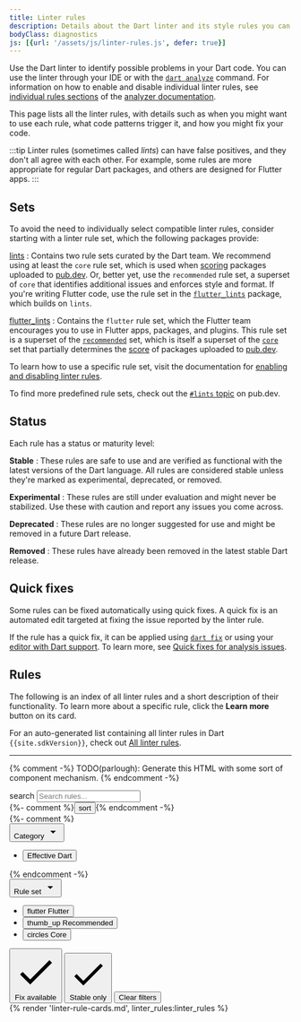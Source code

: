 ```yaml
---
title: Linter rules
description: Details about the Dart linter and its style rules you can choose.
bodyClass: diagnostics
js: [{url: '/assets/js/linter-rules.js', defer: true}]
---
```


Use the Dart linter to identify possible problems in your Dart code.
You can use the linter through your IDE
or with the [`dart analyze`](/tools/dart-analyze) command.
For information on how to enable and disable individual linter rules, see
[individual rules sections][] of the [analyzer documentation][].

[individual rules sections]: /tools/analysis#individual-rules
[analyzer documentation]: /tools/analysis

This page lists all the linter rules,
with details such as when you might want to use each rule,
what code patterns trigger it, and
how you might fix your code.

:::tip
Linter rules (sometimes called _lints_) can have false positives,
and they don't all agree with each other.
For example, some rules are more appropriate for regular Dart packages,
and others are designed for Flutter apps.
:::

<a id="predefined-rule-sets"></a>
## Sets

To avoid the need to individually select compatible linter rules,
consider starting with a linter rule set,
which the following packages provide:

<a id="lints"></a>

[lints][]
: Contains two rule sets curated by the Dart team. 
  We recommend using at least the `core` rule set, 
  which is used when [scoring]({{site.pub}}/help/scoring) 
  packages uploaded to [pub.dev]({{site.pub}}). 
  Or, better yet, use the `recommended` rule set, 
  a superset of `core` that identifies additional issues
  and enforces style and format. 
  If you're writing Flutter code, 
  use the rule set in the [`flutter_lints`](#flutter_lints) package,
  which builds on `lints`.

<a id="flutter_lints"></a>

[flutter_lints][]
: Contains the `flutter` rule set,
  which the Flutter team encourages you to use
  in Flutter apps, packages, and plugins.
  This rule set is a superset of the [`recommended`](#lints) set,
  which is itself a superset of the [`core`](#lints) set that
  partially determines the [score]({{site.pub}}/help/scoring) of
  packages uploaded to [pub.dev]({{site.pub}}).

[lints]: {{site.pub-pkg}}/lints
[flutter_lints]: {{site.pub-pkg}}/flutter_lints

To learn how to use a specific rule set,
visit the documentation for [enabling and disabling linter rules][].

To find more predefined rule sets,
check out the [`#lints` topic]({{site.pub-pkg}}?q=topic:lints) on pub.dev.

[enabling and disabling linter rules]: /tools/analysis#enabling-linter-rules

<a id="maturity-levels"></a>
## Status

Each rule has a status or maturity level:

**Stable**
: These rules are safe to use and are verified as functional
  with the latest versions of the Dart language.
  All rules are considered stable unless
  they're marked as experimental, deprecated, or removed.

**Experimental**
: These rules are still under evaluation and might never be stabilized.
  Use these with caution and report any issues you come across.

**Deprecated**
: These rules are no longer suggested for use
  and might be removed in a future Dart release.

**Removed**
: These rules have already been removed in the
  latest stable Dart release.

## Quick fixes

Some rules can be fixed automatically using quick fixes.
A quick fix is an automated edit 
targeted at fixing the issue
reported by the linter rule.

If the rule has a quick fix,
it can be applied using [`dart fix`](/tools/dart-fix)
or using your [editor with Dart support](/tools#editors).
To learn more, see [Quick fixes for analysis issues][].

[Quick fixes for analysis issues]: https://medium.com/dartlang/quick-fixes-for-analysis-issues-c10df084971a

## Rules

The following is an index of all linter rules and 
a short description of their functionality.
To learn more about a specific rule, 
click the **Learn more** button on its card.

For an auto-generated list containing all linter rules
in Dart `{{site.sdkVersion}}`,
check out [All linter rules](/tools/linter-rules/all).

---

{% comment -%}
TODO(parlough): Generate this HTML with some sort of component mechanism.
{% endcomment -%}

<section id="filter-and-search" class="hidden">
  <div class="search-row">
    <div class="search-wrapper">
      <span class="material-symbols leading-icon" aria-hidden="true">search</span>
      <input type="search" placeholder="Search rules..." aria-label="Search linter rules by names">
    </div>
    {%- comment %}<button class="empty-button icon-button" id="sort">
      <span class="material-symbols">sort</span>
    </button>{% endcomment -%}
  </div>

  <div class="chip-set">
    {%- comment %}<div class="button-menu-wrapper">
      <button class="chip select-chip" data-menu="category-menu" data-title="Category" aria-controls="category-menu" aria-expanded="false">
        <span class="label">Category</span>
        <svg class="chip-icon trailing-icon" width="24" height="24" viewBox="0 0 24 24" aria-hidden="true">
          <path d="M7 10l5 5 5-5H7z"></path>
        </svg>
      </button>
      <div id="category-menu" class="select-menu">
        <ul role="listbox">
          <li><button role="option" aria-selected="false"><span class="label">Effective Dart</span></button></li>
        </ul>
      </div>
    </div>{% endcomment -%}
    <div class="button-menu-wrapper">
      <button class="chip select-chip" data-menu="rule-set-menu" data-title="Rule set" aria-controls="rule-set-menu" aria-expanded="false">
        <span class="label">Rule set</span>
        <svg class="chip-icon trailing-icon" width="24" height="24" viewBox="0 0 24 24" aria-hidden="true">
          <path d="M7 10l5 5 5-5H7z"></path>
        </svg>
      </button>
      <div id="rule-set-menu" class="select-menu">
      <ul role="listbox">
      <li><button data-filter="inFlutter" role="option" aria-selected="false">
        <span class="material-symbols" aria-hidden="true">flutter</span>
        <span class="label">Flutter</span>
      </button></li>
      <li><button data-filter="inRecommended" role="option" aria-selected="false">
        <span class="material-symbols" aria-hidden="true">thumb_up</span>
        <span class="label">Recommended</span>
      </button></li>
      <li><button data-filter="inCore" role="option" aria-selected="false">
        <span class="material-symbols" aria-hidden="true">circles</span>
        <span class="label">Core</span>
      </button></li>
      </ul>
      </div>
    </div>
    <button class="chip filter-chip" data-filter="hasFix" role="checkbox" aria-checked="false" aria-label="Show only lints with a fix available">
      <svg class="chip-icon leading-icon" viewBox="0 0 18 18" aria-hidden="true">
        <path d="M6.75012 12.1274L3.62262 8.99988L2.55762 10.0574L6.75012 14.2499L15.7501 5.24988L14.6926 4.19238L6.75012 12.1274Z"></path>
      </svg>
      <span class="label">Fix available</span>
    </button>
    <button class="chip filter-chip" data-filter="stable" role="checkbox" aria-checked="false" aria-label="Show only released, stable rules">
      <svg class="chip-icon leading-icon" viewBox="0 0 18 18" aria-hidden="true">
        <path d="M6.75012 12.1274L3.62262 8.99988L2.55762 10.0574L6.75012 14.2499L15.7501 5.24988L14.6926 4.19238L6.75012 12.1274Z"></path>
      </svg>
      <span class="label">Stable only</span>
    </button>
    <button class="text-button" id="reset-filters">Clear filters</button>
  </div>
</section>

<section class="content-search-results">
  <div class="card-grid" id="lint-cards">
    {% render 'linter-rule-cards.md', linter_rules:linter_rules %}
  </div>
</section>

[Dart style guide]: /effective-dart/style
